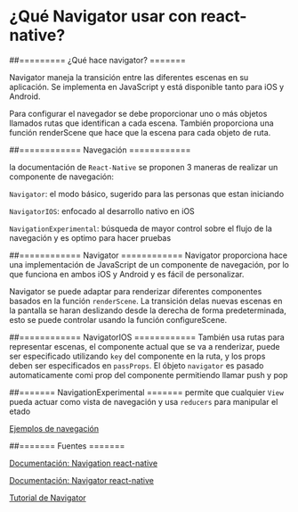 # ¿Qué Navigator usar con react-native?

##========= ¿Qué hace navigator? =======

Navigator maneja la transición entre las diferentes escenas en su aplicación. Se implementa en JavaScript y está disponible tanto para iOS y Android. 

Para configurar el navegador se debe proporcionar uno o más objetos llamados rutas que identifican a cada escena. También proporciona una función renderScene que hace que la escena para cada objeto de ruta.

##============ Navegación ============


la documentación de `React-Native` se proponen 3 maneras de realizar un componente de navegación:

`Navigator`: el modo básico, sugerido para las personas que estan iniciando

`NavigatorIOS`: enfocado al desarrollo nativo en iOS 

`NavigationExperimental`: búsqueda de mayor control sobre el flujo de la navegación y es optimo para hacer pruebas

##============ Navigator ============
Navigator proporciona hace una implementación de JavaScript de un componente de navegación, por lo que funciona en ambos iOS y Android y es fácil de personalizar.


Navigator se puede adaptar para renderizar  diferentes componentes basados en la función `renderScene`. La transición delas  nuevas escenas en la pantalla  se haran deslizando desde la derecha de forma predeterminada, esto se puede controlar usando la función configureScene. 

##============ NavigatorIOS ============
También usa rutas para representar escenas, el componente actual que se va a renderizar, puede ser especificado utilizando `key` del componente en la ruta, y los props deben ser especificados en `passProps`. El óbjeto `navigator` es pasado automaticamente comi prop del componente permitiendo llamar push y pop



##======= NavigationExperimental =======
permite que cualquier `View` pueda actuar como vista de navegación y usa `reducers` para manipular el etado

[Ejemplos de navegación](https://github.com/diegozwolf/talks/blob/master/shouldComponentUpdate/example.js)


##======= Fuentes =======

[Documentación: Navigation  react-native](https://facebook.github.io/react-native/docs/navigation.html)

[Documentación: Navigator  react-native](https://facebook.github.io/react-native/docs/navigator.html)

[Tutorial de Navigator](https://facebook.github.io/react-native/docs/using-navigators.html)





